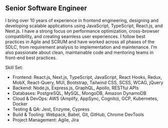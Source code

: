 ## Senior Software Engineer

I bring over 10 years of experience in frontend engineering, designing and developing scalable applications using JavaScript, TypeScript, React.js, and Next.js. I have a strong focus on performance optimization, cross-browser compatibility, and creating seamless user experiences. I follow best practices in Agile and SCRUM and have worked across all phases of the SDLC, from requirement analysis to implementation and maintenance. I’m also passionate about clean, maintainable code and mentoring teams in front-end best practices.

Skill Set:
- Frontend: React.js, Next.js, TypeScript, JavaScript, React Hooks, Redux, MobX, React-Query, MUI, Bootstrap, Tailwind CSS, SCSS, WCAG, jQuery
- Backend: Node.js, Express.js, GraphQL, Apollo, RESTful APIs
- Databases: PostgreSQL, MySQL, MongoDB, Amazon DynamoDB
- Cloud & DevOps: AWS (Amplify, AppSync, Cognito), GCP, Kubernetes, Docker
- Testing & QA: Jest, Enzyme, Cypress
- Build & Tooling: Webpack, Babel, Git, GitHub, Chrome DevTools
- Project Management: Agile, Jira
